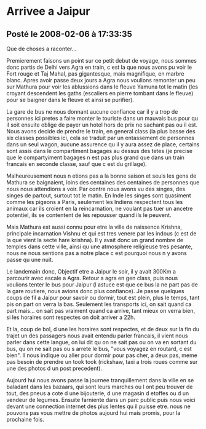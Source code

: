 # Arrivee a Jaipur
## Posté le 2008-02-06 à 17:33:35

<p>Que de choses a raconter...</p>

<p>Premierement faisons un point sur ce petit debut de voyage, nous sommes donc partis de Delhi vers Agra en train, c est la que nous avons pu voir le Fort rouge et Taj Mahal, pas gigantesque, mais magnifique, en marbre blanc. Apres avoir passe deux jours a Agra nous voulions remonter un peu sur Mathura pour voir les ablussions dans le fleuve Yamuna tot le matin (les croyant descendent les gaths (escaliers en pierre tombant dans le fleuve) pour se baigner dans le fleuve et ainsi se purifier).</p>

<p>La gare de bus ne nous donnant aucune confiance car il y a trop de personnes ici pretes a faire monter le touriste dans un mauvais bus pour qu il soit ensuite oblige de payer un hotel hors de prix ne sachant pas ou il est. Nous avons decide de prendre le train, en general class (la plus basse des six classes possibles ici, cela se traduit par un entassement de personnes dans un seul wagon, aucune assurence qu il y aura assez de place, certains sont assis dans le compartiment bagages au dessus des tetes (je precise que le compartyiment bagages n est pas plus grand que dans un train francais en seconde classe, sauf que c est du grillage).</p>

<p>Malheureusement nous n etions pas a la bonne saison et seuls les gens de Mathura se baignaient, loins des centaines des centaines de personnes que nous nous attendions a voir. Par contre nous avons vu des singes, des singes de partout, surtout tot le matin. En Inde les singes sont quasiment comme les pigeons a Paris, seulement les Indiens respectent tous les animaux car ils croient en la reincarnation, ne voulant pas tuer un ancetre potentiel, ils se contentent de les repousser quand ils le peuvent.</p>

<p>Mais Mathura est aussi connu pour etre la ville de naissence Krishna, principale incarnation Vishnu et qui est tres venere par les indous (c est de la que vient la secte hare krishna). Il y avait donc un grand nombre de temples dans cette ville, ainsi qu une atmosphere religieuse tres pesante, nous ne nous sentions pas a notre place c est pourquoi nous n y avons passe qu une nuit.</p>

<p>Le landemain donc, Objectif etre a Jaipur le soir, il y avait 300Km a parcourir avec escale a Agra. Retour a agra en gen class, puis nous voulions tenter le bus pour Jaipur (l astuce est que ce bus la ne part pas de la gare routiere, nous avions donc plus confiance). Je passe quelques coups de fil a Jaipur pour savoir ou dormir, tout est plein, plus le temps, tant pis on part on verra la bas. Seulement les transports ici, on sait quand ca part mais... on sait pas vraiment quand ca arrive, tant mieux on verra bien, si les horaires sont respectes on doit arriver a 22h.</p>

<p>Et la, coup de bol, d une les horaires sont respectes, et de deux sur la fin du trajet un des passagers nous avait entendu parler francais, il vient nous parler dans cette langue, on lui dit qu on ne sait pas ou on va en sortant du bus, qu on ne sait pas ou s arrete le bus, "vous voyagez en routard, c est bien". Il nous indique ou aller pour dormir pour pas cher, a deux pas, meme pas besoin de prendre un took took (rickshaw, taxi a trois roues comme sur une des photos d un post precedent).</p>

<p>Aujourd hui nous avons passe la journee tranquillement dans la ville en se baladant dans les bazaars, qui sont leurs marches ou l ont peu trouver de tout, des pneus a cote d une bijouterie, d une magasin d etoffes ou d un vendeur de legumes. Ensuite farniente dans un parc public puis nous voici devant une connection internet des plus lentes qu il puisse etre. nous ne pouvons pas vous mettre de photos aujourd hui mais promis, pour la prochaine fois.</p>
